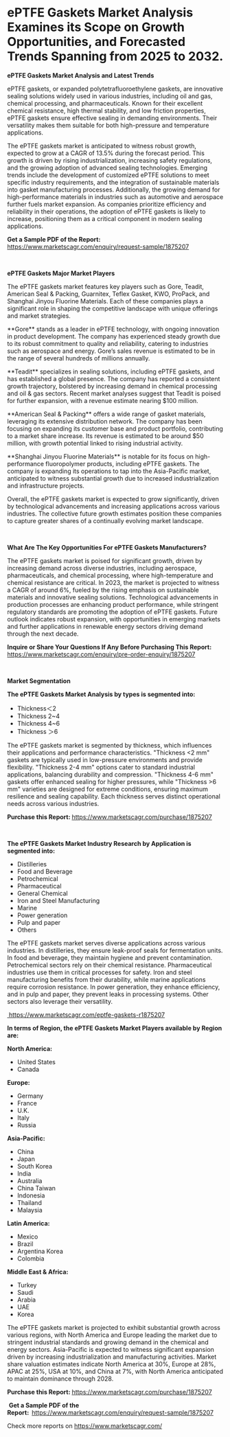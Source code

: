 <p><h1>ePTFE Gaskets Market Analysis Examines its Scope on Growth Opportunities, and Forecasted Trends Spanning from 2025 to 2032.</h1></p><p><strong>ePTFE Gaskets Market Analysis and Latest Trends</strong></p>
<p><p>ePTFE gaskets, or expanded polytetrafluoroethylene gaskets, are innovative sealing solutions widely used in various industries, including oil and gas, chemical processing, and pharmaceuticals. Known for their excellent chemical resistance, high thermal stability, and low friction properties, ePTFE gaskets ensure effective sealing in demanding environments. Their versatility makes them suitable for both high-pressure and temperature applications.</p><p>The ePTFE gaskets market is anticipated to witness robust growth, expected to grow at a CAGR of 13.5% during the forecast period. This growth is driven by rising industrialization, increasing safety regulations, and the growing adoption of advanced sealing technologies. Emerging trends include the development of customized ePTFE solutions to meet specific industry requirements, and the integration of sustainable materials into gasket manufacturing processes. Additionally, the growing demand for high-performance materials in industries such as automotive and aerospace further fuels market expansion. As companies prioritize efficiency and reliability in their operations, the adoption of ePTFE gaskets is likely to increase, positioning them as a critical component in modern sealing applications.</p></p>
<p><strong>Get a Sample PDF of the Report:&nbsp;</strong> <a href="https://www.marketscagr.com/enquiry/request-sample/1875207?utm_campaign=3277&utm_medium=2&utm_source=Github&utm_content=ia&utm_term=02042025&utm_id=eptfe-gaskets">https://www.marketscagr.com/enquiry/request-sample/1875207</a></p>
<p>&nbsp;</p>
<p><strong>ePTFE Gaskets Major Market Players</strong></p>
<p><p>The ePTFE gaskets market features key players such as Gore, Teadit, American Seal & Packing, Guarnitex, Teflex Gasket, KWO, ProPack, and Shanghai Jinyou Fluorine Materials. Each of these companies plays a significant role in shaping the competitive landscape with unique offerings and market strategies.</p><p>**Gore** stands as a leader in ePTFE technology, with ongoing innovation in product development. The company has experienced steady growth due to its robust commitment to quality and reliability, catering to industries such as aerospace and energy. Gore’s sales revenue is estimated to be in the range of several hundreds of millions annually.</p><p>**Teadit** specializes in sealing solutions, including ePTFE gaskets, and has established a global presence. The company has reported a consistent growth trajectory, bolstered by increasing demand in chemical processing and oil & gas sectors. Recent market analyses suggest that Teadit is poised for further expansion, with a revenue estimate nearing $100 million.</p><p>**American Seal & Packing** offers a wide range of gasket materials, leveraging its extensive distribution network. The company has been focusing on expanding its customer base and product portfolio, contributing to a market share increase. Its revenue is estimated to be around $50 million, with growth potential linked to rising industrial activity.</p><p>**Shanghai Jinyou Fluorine Materials** is notable for its focus on high-performance fluoropolymer products, including ePTFE gaskets. The company is expanding its operations to tap into the Asia-Pacific market, anticipated to witness substantial growth due to increased industrialization and infrastructure projects.</p><p>Overall, the ePTFE gaskets market is expected to grow significantly, driven by technological advancements and increasing applications across various industries. The collective future growth estimates position these companies to capture greater shares of a continually evolving market landscape.</p></p>
<p>&nbsp;</p>
<p><strong>What Are The Key Opportunities For ePTFE Gaskets Manufacturers?</strong></p>
<p><p>The ePTFE gaskets market is poised for significant growth, driven by increasing demand across diverse industries, including aerospace, pharmaceuticals, and chemical processing, where high-temperature and chemical resistance are critical. In 2023, the market is projected to witness a CAGR of around 6%, fueled by the rising emphasis on sustainable materials and innovative sealing solutions. Technological advancements in production processes are enhancing product performance, while stringent regulatory standards are promoting the adoption of ePTFE gaskets. Future outlook indicates robust expansion, with opportunities in emerging markets and further applications in renewable energy sectors driving demand through the next decade.</p></p>
<p><strong>Inquire or Share Your Questions If Any Before Purchasing This Report:</strong> <a href="https://www.marketscagr.com/enquiry/pre-order-enquiry/1875207?utm_campaign=3277&utm_medium=2&utm_source=Github&utm_content=ia&utm_term=02042025&utm_id=eptfe-gaskets">https://www.marketscagr.com/enquiry/pre-order-enquiry/1875207</a></p>
<p>&nbsp;</p>
<p><strong>Market Segmentation</strong></p>
<p><strong>The ePTFE Gaskets Market Analysis by types is segmented into:</strong></p>
<p><ul><li>Thickness＜2</li><li>Thickness 2~4</li><li>Thickness 4~6</li><li>Thickness ＞6</li></ul></p>
<p><p>The ePTFE gaskets market is segmented by thickness, which influences their applications and performance characteristics. "Thickness <2 mm" gaskets are typically used in low-pressure environments and provide flexibility. "Thickness 2-4 mm" options cater to standard industrial applications, balancing durability and compression. "Thickness 4-6 mm" gaskets offer enhanced sealing for higher pressures, while "Thickness >6 mm" varieties are designed for extreme conditions, ensuring maximum resilience and sealing capability. Each thickness serves distinct operational needs across various industries.</p></p>
<p><strong>Purchase this Report:&nbsp;</strong><a href="https://www.marketscagr.com/purchase/1875207?utm_campaign=3277&utm_medium=2&utm_source=Github&utm_content=ia&utm_term=02042025&utm_id=eptfe-gaskets">https://www.marketscagr.com/purchase/1875207</a></p>
<p>&nbsp;</p>
<p><strong>The ePTFE Gaskets Market Industry Research by Application is segmented into:</strong></p>
<p><ul><li>Distilleries</li><li>Food and Beverage</li><li>Petrochemical</li><li>Pharmaceutical</li><li>General Chemical</li><li>Iron and Steel Manufacturing</li><li>Marine</li><li>Power generation</li><li>Pulp and paper</li><li>Others</li></ul></p>
<p><p>The ePTFE gaskets market serves diverse applications across various industries. In distilleries, they ensure leak-proof seals for fermentation units. In food and beverage, they maintain hygiene and prevent contamination. Petrochemical sectors rely on their chemical resistance. Pharmaceutical industries use them in critical processes for safety. Iron and steel manufacturing benefits from their durability, while marine applications require corrosion resistance. In power generation, they enhance efficiency, and in pulp and paper, they prevent leaks in processing systems. Other sectors also leverage their versatility.</p></p>
<p><a href="https://www.marketscagr.com/eptfe-gaskets-r1875207?utm_campaign=3277&utm_medium=2&utm_source=Github&utm_content=ia&utm_term=02042025&utm_id=eptfe-gaskets">&nbsp;https://www.marketscagr.com/eptfe-gaskets-r1875207</a></p>
<p><strong>In terms of Region, the ePTFE Gaskets Market Players available by Region are:</strong></p>
<p>
    <p> <strong> North America: </strong>
        <ul>
            <li>United States</li>
            <li>Canada</li>
        </ul>
        </p> 
    <p> <strong> Europe: </strong>
        <ul>
            <li>Germany</li>
            <li>France</li>
            <li>U.K.</li>
            <li>Italy</li>
            <li>Russia</li>
        </ul>
        </p> 
    <p> <strong> Asia-Pacific: </strong>
        <ul>
            <li>China</li>
            <li>Japan</li>
            <li>South Korea</li>
            <li>India</li>
            <li>Australia</li>
            <li>China Taiwan</li>
            <li>Indonesia</li>
            <li>Thailand</li>
            <li>Malaysia</li>
        </ul>
        </p> 
    <p> <strong> Latin America: </strong>
        <ul>
            <li>Mexico</li>
            <li>Brazil</li>
            <li>Argentina Korea</li>
            <li>Colombia</li>
        </ul>
        </p> 
    <p> <strong> Middle East & Africa: </strong>
        <ul>
            <li>Turkey</li>
            <li>Saudi</li>
            <li>Arabia</li>
            <li>UAE</li>
            <li>Korea</li>
        </ul>
    </p>
    </p>
<p><p>The ePTFE gaskets market is projected to exhibit substantial growth across various regions, with North America and Europe leading the market due to stringent industrial standards and growing demand in the chemical and energy sectors. Asia-Pacific is expected to witness significant expansion driven by increasing industrialization and manufacturing activities. Market share valuation estimates indicate North America at 30%, Europe at 28%, APAC at 25%, USA at 10%, and China at 7%, with North America anticipated to maintain dominance through 2028.</p></p>
<p><strong>Purchase this Report: </strong><a href="https://www.marketscagr.com/purchase/1875207?utm_campaign=3277&utm_medium=2&utm_source=Github&utm_content=ia&utm_term=02042025&utm_id=eptfe-gaskets">https://www.marketscagr.com/purchase/1875207</a></p>
<p>&nbsp;<strong>Get a Sample PDF of the Report:&nbsp;&nbsp;</strong><a href="https://www.marketscagr.com/enquiry/request-sample/1875207?utm_campaign=3277&utm_medium=2&utm_source=Github&utm_content=ia&utm_term=02042025&utm_id=eptfe-gaskets">https://www.marketscagr.com/enquiry/request-sample/1875207</a></p>
<p><strong></strong></p>
<p>Check more reports on <a href="https://www.marketscagr.com/?utm_campaign=3277&utm_medium=2&utm_source=Github&utm_content=ia&utm_term=02042025&utm_id=eptfe-gaskets">https://www.marketscagr.com/</a></p>